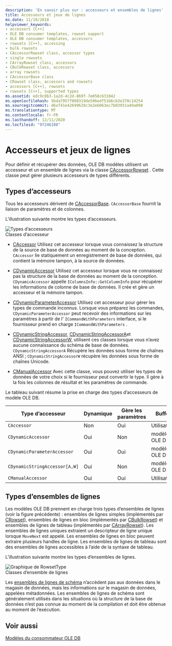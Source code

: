 ```yaml
---
description: 'En savoir plus sur : accesseurs et ensembles de lignes'
title: Accesseurs et jeux de lignes
ms.date: 11/19/2018
helpviewer_keywords:
- accessors [C++]
- OLE DB consumer templates, rowset support
- OLE DB consumer templates, accessors
- rowsets [C++], accessing
- bulk rowsets
- CAccessorRowset class, accessor types
- single rowsets
- CArrayRowset class, accessors
- CBulkRowset class, accessors
- array rowsets
- CAccessorBase class
- CRowset class, accessors and rowsets
- accessors [C++], rowsets
- rowsets [C++], supported types
ms.assetid: edc9c8b3-1a2d-4c2d-869f-7e058c631042
ms.openlocfilehash: 5bda7957f808319de596edf51b6cb3e378c14254
ms.sourcegitcommit: d6af41e42699628c3e2e6063ec7b03931a49a098
ms.translationtype: MT
ms.contentlocale: fr-FR
ms.lasthandoff: 12/11/2020
ms.locfileid: "97246108"
---
```

# <a name="accessors-and-rowsets"></a>Accesseurs et jeux de lignes

Pour définir et récupérer des données, OLE DB modèles utilisent un accesseur et un ensemble de lignes via la classe [CAccessorRowset](../../data/oledb/caccessorrowset-class.md) . Cette classe peut gérer plusieurs accesseurs de types différents.

## <a name="accessor-types"></a>Types d’accesseurs

Tous les accesseurs dérivent de [CAccessorBase](../../data/oledb/caccessorbase-class.md). `CAccessorBase` fournit la liaison de paramètres et de colonnes.

L’illustration suivante montre les types d’accesseurs.

![Types d’accesseurs](../../data/oledb/media/vcaccessortypes.gif "Types d'accesseurs")<br/>
Classes d’accesseur

- [CAccessor](../../data/oledb/caccessor-class.md) Utilisez cet accesseur lorsque vous connaissez la structure de la source de base de données au moment de la conception. `CAccessor` lie statiquement un enregistrement de base de données, qui contient la mémoire tampon, à la source de données.

- [CDynamicAccessor](../../data/oledb/cdynamicaccessor-class.md) Utilisez cet accesseur lorsque vous ne connaissez pas la structure de la base de données au moment de la conception. `CDynamicAccessor` appelle `IColumnsInfo::GetColumnInfo` pour récupérer les informations de colonne de base de données. Il crée et gère un accesseur et la mémoire tampon.

- [CDynamicParameterAccessor](../../data/oledb/cdynamicparameteraccessor-class.md) Utilisez cet accesseur pour gérer les types de commande inconnus. Lorsque vous préparez les commandes, `CDynamicParameterAccessor` peut recevoir des informations sur les paramètres à partir de l' `ICommandWithParameters` interface, si le fournisseur prend en charge `ICommandWithParameters` .

- [CDynamicStringAccessor](../../data/oledb/cdynamicstringaccessor-class.md), [CDynamicStringAccessorA](../../data/oledb/cdynamicstringaccessora-class.md)et [CDynamicStringAccessorW,](../../data/oledb/cdynamicstringaccessorw-class.md) utilisent ces classes lorsque vous n’avez aucune connaissance du schéma de base de données. `CDynamicStringAccessorA` Récupère les données sous forme de chaînes ANSI ; `CDynamicStringAccessorW` récupère les données sous forme de chaînes Unicode.

- [CManualAccessor](../../data/oledb/cmanualaccessor-class.md) Avec cette classe, vous pouvez utiliser les types de données de votre choix si le fournisseur peut convertir le type. Il gère à la fois les colonnes de résultat et les paramètres de commande.

Le tableau suivant résume la prise en charge des types d’accesseurs de modèle OLE DB.

|Type d’accesseur|Dynamique|Gère les paramètres|Buffer|Accesseurs multiples|
|-------------------|-------------|--------------------|------------|------------------------|
|`CAccessor`|Non|Oui|Utilisateur|Oui|
|`CDynamicAccessor`|Oui|Non|modèles OLE DB|Non|
|`CDynamicParameterAccessor`|Oui|Oui|modèles OLE DB|Non|
|`CDynamicStringAccessor[A,W]`|Oui|Non|modèles OLE DB|Non|
|`CManualAccessor`|Oui|Oui|Utilisateur|Oui|

## <a name="rowset-types"></a>Types d’ensembles de lignes

Les modèles OLE DB prennent en charge trois types d’ensembles de lignes (voir la figure précédente) : ensembles de lignes simples (implémentés par [CRowset](../../data/oledb/crowset-class.md)), ensembles de lignes en bloc (implémentés par [CBulkRowset](../../data/oledb/cbulkrowset-class.md)) et ensembles de lignes de tableau (implémentés par [CArrayRowset](../../data/oledb/carrayrowset-class.md)). Les ensembles de lignes uniques extraient un descripteur de ligne unique lorsque `MoveNext` est appelé. Les ensembles de lignes en bloc peuvent extraire plusieurs handles de ligne. Les ensembles de lignes de tableau sont des ensembles de lignes accessibles à l’aide de la syntaxe de tableau.

L’illustration suivante montre les types d’ensembles de lignes.

![Graphique de RowsetType](../../data/oledb/media/vcrowsettypes.gif "Graphique de RowsetType")<br/>
Classes d’ensemble de lignes

Les [ensembles de lignes de schéma](../../data/oledb/obtaining-metadata-with-schema-rowsets.md) n’accèdent pas aux données dans le magasin de données, mais les informations sur le magasin de données, appelées métadonnées. Les ensembles de lignes de schéma sont généralement utilisés dans les situations où la structure de la base de données n’est pas connue au moment de la compilation et doit être obtenue au moment de l’exécution.

## <a name="see-also"></a>Voir aussi

[Modèles du consommateur OLE DB](../../data/oledb/ole-db-consumer-templates-cpp.md)
